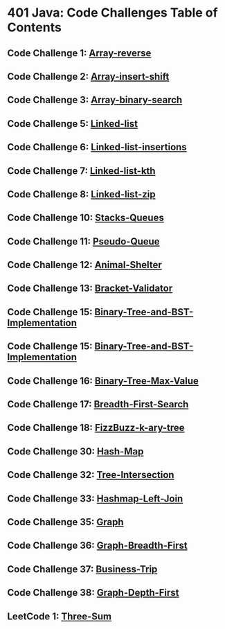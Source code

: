 # 401 Java: Code Challenges Table of Contents

## Code Challenge 1: [Array-reverse](./array-reverse/README.md)
## Code Challenge 2: [Array-insert-shift](./array-insert-shift/README.md)
## Code Challenge 3: [Array-binary-search](./array-binary-search/README.md)
## Code Challenge 5: [Linked-list](./datastructures/code-challenge-readmes/linked-list-readme.md)
## Code Challenge 6: [Linked-list-insertions](./datastructures/code-challenge-readmes/linked-list-insertions-readme.md)
## Code Challenge 7: [Linked-list-kth](./datastructures/code-challenge-readmes/linked-list-kth-from-end-readme.md)
## Code Challenge 8: [Linked-list-zip](./datastructures/code-challenge-readmes/linked-list-zip.md)
## Code Challenge 10: [Stacks-Queues](./datastructures/code-challenge-readmes/stacks-queues.md)
## Code Challenge 11: [Pseudo-Queue](./datastructures/code-challenge-readmes/Pseudo-queues.md)
## Code Challenge 12: [Animal-Shelter](./datastructures/code-challenge-readmes/stack-queue-animal-shelter.md)
## Code Challenge 13: [Bracket-Validator](./datastructures/code-challenge-readmes/multi-bracket-validation.md)
## Code Challenge 15: [Binary-Tree-and-BST-Implementation](./datastructures/code-challenge-readmes/binary-tree-and-BST-implementation.md)
## Code Challenge 15: [Binary-Tree-and-BST-Implementation](./datastructures/code-challenge-readmes/binary-tree-and-BST-implementation.md)
## Code Challenge 16: [Binary-Tree-Max-Value](./datastructures/code-challenge-readmes/binary-tree-max-value.md)
## Code Challenge 17: [Breadth-First-Search](./datastructures/code-challenge-readmes/breadth-first-traversal.md)
## Code Challenge 18: [FizzBuzz-k-ary-tree](./datastructures/code-challenge-readmes/tree-fizz-buzz.md)
## Code Challenge 30: [Hash-Map](./datastructures/code-challenge-readmes/hashMap.md)
## Code Challenge 32: [Tree-Intersection](./datastructures/code-challenge-readmes/tree-intersection.md)
## Code Challenge 33: [Hashmap-Left-Join](./datastructures/code-challenge-readmes/hashmap-left-join.md)
## Code Challenge 35: [Graph](./datastructures/code-challenge-readmes/graph.md)
## Code Challenge 36: [Graph-Breadth-First](./datastructures/code-challenges-readmes/graph-breadth-first.md)
## Code Challenge 37: [Business-Trip](./datastructures/code-challenges-readmes/business-trip.md)
## Code Challenge 38: [Graph-Depth-First](./datastructures/code-challenges-readmes/graph-depth-first.md)
## LeetCode 1: [Three-Sum](./datastructures/code-challenge-whiteboards/threeSum.png)
